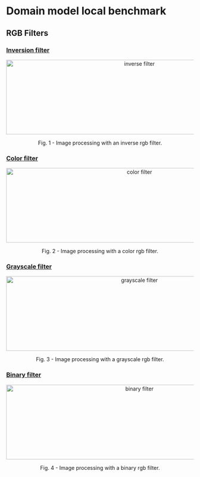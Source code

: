 # Domain model local benchmark

## RGB Filters

### [Inversion filter](https://github.com/Softenraged/Image-Processing/blob/master/Source/ImageProcessing.App.DomainLayer/Model/RgbFilters/Implementation/Inversion/InversionFilter.cs)

<p align="center">
    <img src="https://i.imgur.com/08572mU.png" width="700" height = "200" alt="inverse filter">
    <p align="center">Fig. 1 - Image processing with an inverse rgb filter.</p>
</p>

### [Color filter](https://github.com/Softenraged/Image-Processing/blob/master/Source/ImageProcessing.App.DomainLayer/Model/RgbFilters/Implementation/Color/ColorFilter.cs)

<p align="center">
    <img src="https://i.imgur.com/OEhWIkw.png" width="700" height = "200" alt="color filter">
    <p align="center">Fig. 2 - Image processing with a color rgb filter.</p>
</p>


### [Grayscale filter](https://github.com/Softenraged/Image-Processing/blob/master/Source/ImageProcessing.App.DomainLayer/Model/RgbFilters/Implementation/Grayscale/GrayscaleFilter.cs)

<p align="center">
    <img src="https://i.imgur.com/CMBoh3T.png" width="700" height = "200" alt="grayscale filter">
    <p align="center">Fig. 3 - Image processing with a grayscale rgb filter.</p>
</p>


### [Binary filter](https://github.com/Softenraged/Image-Processing/blob/master/Source/ImageProcessing.App.DomainLayer/Model/RgbFilters/Implementation/Binary/BinaryFilter.cs)

<p align="center">
    <img src="https://i.imgur.com/RsHcWLl.png" width="700" height = "200" alt="binary filter">
    <p align="center">Fig. 4 - Image processing with a binary rgb filter.</p>
</p>


